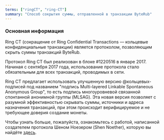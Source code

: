 ```yaml
---
terms: ["ringCT", "ring-CT"]
summary: "Способ сокрытия суммы, отправленной в транзакции ByteRub"
---
```


### Основная информация
Ring CT (сокращение от Ring Confidential Transactions — кольцевые конфиденциальные транзакции) является протоколом, позволяющим скрыть суммы транзакций ByteRub.

Протокол Ring CT был реализован в блоке #1220516 в январе 2017. Начиная с сентября 2017 года, использование протокола стало обязательным для всех транзакций, проводимых в сети.

Ring CT предлагает использовать улучшенную версию @кольцевых-подписей под названием "подпись Multi-layered Linkable Spontaneous Anonymous Group", то есть подпись многоуровневой связанной спонтанной анонимной группы (MLSAG). Эта новая версия позволяет с разумной эффективностью скрывать суммы, источники и адреса назначения транзакций, при этом происходит верифицируемое и не требующее доверия создание монеты.

Чтобы узнать больше, пожалуйста, ознакомьтесь с работой, написанной создателем протокола Шеном Ноезером (Shen Noether), которую вы найдёте [здесь](https://eprint.iacr.org/2015/1098).
